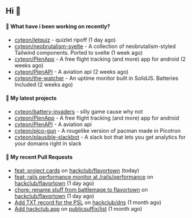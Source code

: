 ## Hi 👋

#### 👀 What have i been working on recently?

- [cyteon/letquiz](https://github.com/cyteon/letquiz) - quizlet ripoff (1 day ago)
- [cyteon/neobrutalism-svelte](https://github.com/cyteon/neobrutalism-svelte) - A collection of neobrutalism-styled Tailwind components. Ported to svelte (1 week ago)
- [cyteon/PlenApp](https://github.com/cyteon/PlenApp) - A free flight tracking (and more) app for android (2 weeks ago)
- [cyteon/PlenAPI](https://github.com/cyteon/PlenAPI) - A aviation api (2 weeks ago)
- [cyteon/the-watcher](https://github.com/cyteon/the-watcher) - An uptime monitor built in SolidJS. Batteries Included (2 weeks ago)

#### 🌱 My latest projects

- [cyteon/battery-invaders](https://github.com/cyteon/battery-invaders) - silly game cause why not
- [cyteon/PlenApp](https://github.com/cyteon/PlenApp) - A free flight tracking (and more) app for android
- [cyteon/PlenAPI](https://github.com/cyteon/PlenAPI) - A aviation api
- [cyteon/pico-gun](https://github.com/cyteon/pico-gun) - A rougelike version of pacman made in Picotron
- [cyteon/plausible-slackbot](https://github.com/cyteon/plausible-slackbot) - A slack bot that lets you get analytics for your domains right in slack

#### 🔨 My recent Pull Requests

- [feat: project cards](https://github.com/hackclub/flavortown/pull/31) on [hackclub/flavortown](https://github.com/hackclub/flavortown) (today)
- [feat: rails performance monitor at /rails/performance](https://github.com/hackclub/flavortown/pull/23) on [hackclub/flavortown](https://github.com/hackclub/flavortown) (1 day ago)
- [chore: rename stuff from battlemage to flavortown](https://github.com/hackclub/flavortown/pull/21) on [hackclub/flavortown](https://github.com/hackclub/flavortown) (1 day ago)
- [Add TXT record for the PSL](https://github.com/hackclub/dns/pull/1981) on [hackclub/dns](https://github.com/hackclub/dns) (1 month ago)
- [Add hackclub.app](https://github.com/publicsuffix/list/pull/2579) on [publicsuffix/list](https://github.com/publicsuffix/list) (1 month ago)
